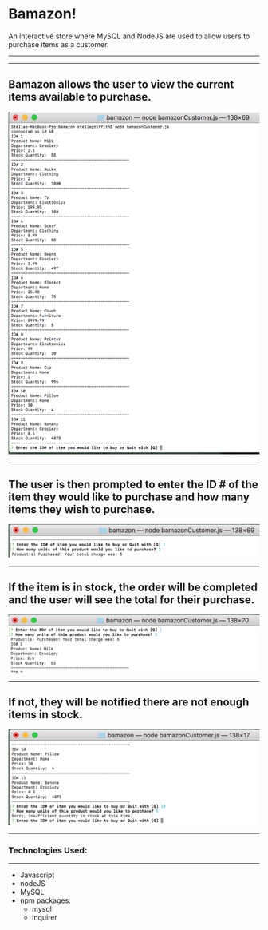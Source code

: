 # Bamazon!

An interactive store where MySQL and NodeJS are used to allow users to purchase items as a customer.
<hr>
<hr>


## Bamazon allows the user to view the current items available to purchase.  
![Store Image](/Images/start.png?raw=true "When file is initialized")
<hr>

## The user is then prompted to enter the ID # of the item they would like to purchase and how many items they wish to purchase.
![Prompts Image](/Images/prompts.png?raw=true "Prompts")
<hr>

## If the item is in stock, the order will be completed and the user will see the total for their purchase.
![Prompts Image](/Images/purchase.png?raw=true "Purchase made!")
<hr>

## If not, they will be notified there are not enough items in stock.
![Out of Stock Image](/Images/outofstock.png?raw=true "No more!")
<hr>

### **Technologies Used:**
<hr>

* Javascript
* nodeJS
* MySQL
* npm packages:
  * mysql
  * inquirer
